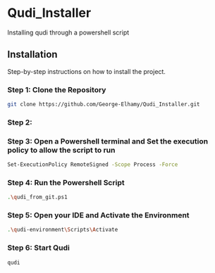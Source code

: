 # Qudi_Installer
Installing qudi through a powershell script

## Installation

Step-by-step instructions on how to install the project.

### Step 1: Clone the Repository
```bash
git clone https://github.com/George-Elhamy/Qudi_Installer.git
```
### Step 2:  

### Step 3: Open a Powershell terminal and Set the execution policy to allow the script to run
```bash
Set-ExecutionPolicy RemoteSigned -Scope Process -Force
```
### Step 4: Run the Powershell Script
```bash
.\qudi_from_git.ps1
```
### Step 5: Open your IDE and Activate the Environment 
```bash
.\qudi-environment\Scripts\Activate
```
### Step 6: Start Qudi 
```bash
qudi 
```
